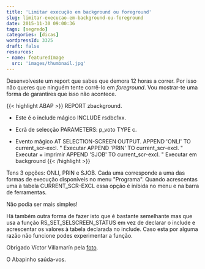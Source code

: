 ```yaml
---
title: 'Limitar execução em background ou foreground'
slug: limitar-execucao-em-background-ou-foreground
date: 2015-11-30 09:00:36
tags: [segredo]
categories: [dicas]
wordpressId: 3325
draft: false
resources:
- name: featuredImage
  src: 'images/thumbnail.jpg'
---
```

Desenvolveste um report que sabes que demora 12 horas a correr. Por isso não queres que ninguém tente corrê-lo em _foreground_. Vou mostrar-te uma forma de garantires que isso não acontece.

<!--more-->


{{< highlight ABAP >}}
REPORT zbackground.

* Este é o include mágico
INCLUDE rsdbc1xx.

* Ecrã de selecção
PARAMETERS: p_voto TYPE c.

* Evento mágico
AT SELECTION-SCREEN OUTPUT.
  APPEND 'ONLI' TO current_scr-excl. " Executar
  APPEND 'PRIN' TO current_scr-excl. " Executar + imprimir
  APPEND 'SJOB' TO current_scr-excl. " Executar em background
{{< /highlight >}}

Tens 3 opções: ONLI, PRIN e SJOB. Cada uma corresponde a uma das formas de execução disponíveis no menu "Programa". Quando acrescentas uma à tabela CURRENT_SCR-EXCL essa opção é inibida no menu e na barra de ferramentas.

Não podia ser mais simples!

Há também outra forma de fazer isto que é bastante semelhante mas que usa a função RS_SET_SELSCREEN_STATUS em vez de declarar o include e acrescentar os valores à tabela declarada no include. Caso esta por alguma razão não funcione podes experimentar a função.

Obrigado Víctor Villamarín pela [foto][1].

O Abapinho saúda-vos.

   [1]: https://www.flickr.com/photos/amobetv/16587305159
